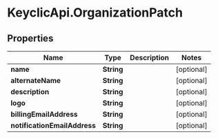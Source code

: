 # KeyclicApi.OrganizationPatch

## Properties
Name | Type | Description | Notes
------------ | ------------- | ------------- | -------------
**name** | **String** |  | [optional] 
**alternateName** | **String** |  | [optional] 
**description** | **String** |  | [optional] 
**logo** | **String** |  | [optional] 
**billingEmailAddress** | **String** |  | [optional] 
**notificationEmailAddress** | **String** |  | [optional] 


